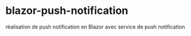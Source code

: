 # blazor-push-notification
réalisation de push notification en Blazor avec service de push notification
